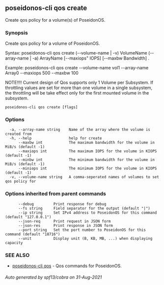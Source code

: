 ## poseidonos-cli qos create

Create qos policy for a volume(s) of PoseidonOS.

### Synopsis

Create qos policy for a volume of PoseidonOS.

Syntax: 
	poseidonos-cli qos create (--volume-name | -v) VolumeName (--array-name | -a) ArrayName [--maxiops" IOPS] [--maxbw Bandwidth] .

Example: 
	poseidonos-cli qos create --volume-name vol1 --array-name Array0 --maxiops 500 --maxbw 100

NOTE!!!!
    Current design of Qos supports only 1 Volume per Subsystem. If throttling values are set for more than one volume in a single subsystem, the throttling will be take effect only for the first mounted volume in the subsystem.
          

```
poseidonos-cli qos create [flags]
```

### Options

```
  -a, --array-name string    Name of the array where the volume is created from
  -h, --help                 help for create
      --maxbw int            The maximum bandwidth for the volume in MiB/s (default -1)
      --maxiops int          The maximum IOPS for the volume in KIOPS (default -1)
      --minbw int            The minimum bandwidth for the volume in MiB/s (default -1)
      --miniops int          The minimum IOPS for the volume in KIOPS (default -1)
  -v, --volume-name string   A comma-seperated names of volumes to set qos policy for
```

### Options inherited from parent commands

```
      --debug         Print response for debug
      --fs string     Field separator for the output (default "|")
      --ip string     Set IPv4 address to PoseidonOS for this command (default "127.0.0.1")
      --json-req      Print request in JSON form
      --json-res      Print response in JSON form
      --port string   Set the port number to PoseidonOS for this command (default "18716")
      --unit          Display unit (B, KB, MB, ...) when displaying capacity
```

### SEE ALSO

* [poseidonos-cli qos](poseidonos-cli_qos.md)	 - Qos commands for PoseidonOS.

###### Auto generated by spf13/cobra on 31-Aug-2021
